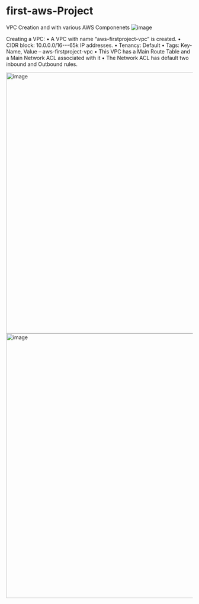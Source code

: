 # first-aws-Project
VPC Creation and with various AWS Componenets
![image](https://github.com/iam-sayantanidey/first-aws-Project/assets/167431071/0a5500f5-8e53-4f38-9ed3-e7c53b8a1139)


Creating a VPC:
•	A VPC with name “aws-firstproject-vpc” is created. 
•	CIDR block: 10.0.0.0/16---65k IP addresses. 
•	Tenancy: Default
•	Tags: Key- Name, Value – aws-firstproject-vpc
•	This VPC has a Main Route Table and a Main Network ACL associated with it
•	The Network ACL has default two inbound and Outbound rules. 

<img width="703" alt="image" src="https://github.com/iam-sayantanidey/first-aws-Project/assets/167431071/caac3ed0-a0ee-417a-92d3-eb8d299dfbe1">
<img width="713" alt="image" src="https://github.com/iam-sayantanidey/first-aws-Project/assets/167431071/e7e64d13-b69a-45a8-abde-1836c66ca598">


